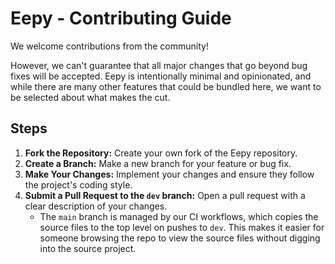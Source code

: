 # Eepy - Contributing Guide

We welcome contributions from the community!

However, we can't guarantee that all major changes that go beyond bug fixes will be accepted. Eepy is intentionally minimal and opinionated, and while there are many other features that could be bundled here, we want to be selected about what makes the cut.

## Steps

1.  **Fork the Repository:** Create your own fork of the Eepy repository.
2.  **Create a Branch:** Make a new branch for your feature or bug fix.
3.  **Make Your Changes:** Implement your changes and ensure they follow the project's coding style.
4.  **Submit a Pull Request to the `dev` branch:** Open a pull request with a clear description of your changes.
    *   The `main` branch is managed by our CI workflows, which copies the source files to the top level on pushes to `dev`. This makes it easier for someone browsing the repo to view the source files without digging into the source project.